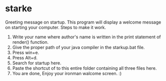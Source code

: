 # starke
Greeting message on startup.
This program will display a welcome message on starting your computer.
Steps to make it work.
1. Write your name where author's name is written in the print statement of render() function.
2. Give the proper path of your java compiler in the starkup.bat file.
3. Press win+e.
4. Press Alt+d.
5. Search for startup here.
6. Paste the shortcut of to this entire folder containing all three files here.
7. You are done, Enjoy your ironman walcome screen. :)
